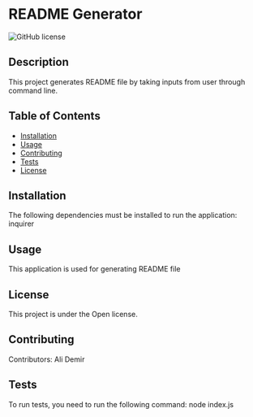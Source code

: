 # README Generator  
![GitHub license](https://img.shields.io/badge/license-Open-brightgreen)

## Description
This project generates README file by taking inputs from user through command line.

## Table of Contents 
* [Installation](#installation)
* [Usage](#usage)
* [Contributing](#contributing)
* [Tests](#tests)
* [License](#license)

## Installation
The following  dependencies must be installed to run the application: inquirer

## Usage
​This application is used for generating README file

## License
This project is under the Open license.

## Contributing
​Contributors: Ali Demir

## Tests
To run tests, you need to run the following command: node index.js
